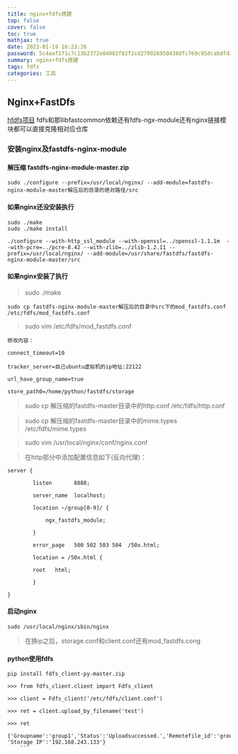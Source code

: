 ```yaml
---
title: nginx+fdfs搭建
top: false
cover: false
toc: true
mathjax: true
date: 2023-01-19 16:23:26
password: 5c4aaf271c7c13b2372e84982f82f2cd279026950438dfc769c95dcabdfd2a87
summary: nginx+fdfs搭建
tags: fdfs
categories: 工具
---
```

## Nginx+FastDfs
[hfdfs项目](https://github.com/happyfish100)     fdfs和那llibfastcommon依赖还有fdfs-ngx-module还有nginx链接模块都可以直接克隆相对应仓库

### 安装nginx及fastdfs-nginx-module

#### 解压缩 fastdfs-nginx-module-master.zip

```shell
sudo ./configure --prefix=/usr/local/nginx/ --add-module=fastdfs-nginx-module-master解压后的目录的绝对路径/src
```

#### 如果nginx还没安装执行
```shell
sudo ./make
sudo ./make install
```
```shell
./configure --with-http_ssl_module --with-openssl=../openssl-1.1.1m  --with-pcre=../pcre-8.42 --with-zlib=../zlib-1.2.11 --prefix=/usr/local/nginx/ --add-module=/usr/share/fastdfs/fastdfs-nginx-module-master/src
```

#### 如果nginx安装了执行
> sudo ./make

```shell
sudo cp fastdfs-nginx-module-master解压后的目录中src下的mod_fastdfs.conf  /etc/fdfs/mod_fastdfs.conf
```
> sudo vim /etc/fdfs/mod_fastdfs.conf

```text
修改内容：

connect_timeout=10

tracker_server=自己ubuntu虚拟机的ip地址:22122

url_have_group_name=true

store_path0=/home/python/fastdfs/storage
```

> sudo cp 解压缩的fastdfs-master目录中的http.conf  /etc/fdfs/http.conf

> sudo cp 解压缩的fastdfs-master目录中的mime.types /etc/fdfs/mime.types

> sudo vim /usr/local/nginx/conf/nginx.conf

> 在http部分中添加配置信息如下(反向代理)：

```shell
server {

        listen       8888;

        server_name  localhost;

        location ~/group[0-9]/ {

            ngx_fastdfs_module;

        }

        error_page   500 502 503 504  /50x.html;

        location = /50x.html {

        root   html;

        }

}
```
#### 启动nginx
```shell
sudo /usr/local/nginx/sbin/nginx
```

> 在换ip之后，storage.conf和client.conf还有mod_fastdfs.cong


#### python使用fdfs

```shell
pip install fdfs_client-py-master.zip

>>> from fdfs_client.client import Fdfs_client

>>> client = Fdfs_client('/etc/fdfs/client.conf')

>>> ret = client.upload_by_filename('test')

>>> ret
```
```
{'Groupname':'group1','Status':'Uploadsuccessed.','Remotefile_id':'group1/M00/00/00/wKjzh0_xaR63RExnAAAaDqbNk5E1398.py','Uploadedsize':'6.0KB','Localfilename':'test', 'Storage IP':'192.168.243.133'}
    ```